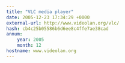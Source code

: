 ```yaml
---
title: "VLC media player"
date: 2005-12-23 17:34:29 +0000
external-url: http://www.videolan.org/vlc/
hash: cb4c25b05586b6d6ee8c4ffe7ae38cad
annum:
    year: 2005
    month: 12
hostname: www.videolan.org
---
```




